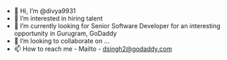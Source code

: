 - 👋 Hi, I’m @divya9931
- 👀 I’m interested in hiring talent
- 🌱 I’m currently looking for Senior Software Developer for an interesting opportunity in Gurugram, GoDaddy
- 💞️ I’m looking to collaborate on ...
- 📫 How to reach me - Mailto - dsingh2@godaddy.com

<!---
divya9931/divya9931 is a ✨ special ✨ repository because its `README.md` (this file) appears on your GitHub profile.
You can click the Preview link to take a look at your changes.
--->
